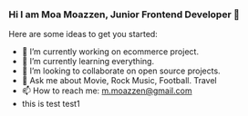 ### Hi I am Moa Moazzen, Junior Frontend Developer 👋

Here are some ideas to get you started:

- 🔭 I’m currently working on ecommerce project.
- 🌱 I’m currently learning everything.
- 👯 I’m looking to collaborate on open source projects.
- 💬 Ask me about Movie, Rock Music, Football. Travel
- 📫 How to reach me: m.moazzen@gmail.com
- this is test
test1
